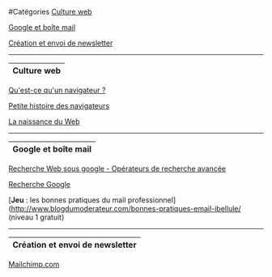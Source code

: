 
#Catégories
[Culture web](#culture_web)

[Google et boîte mail](#google)

[Création et envoi de newsletter](#n_l)

   
---
<a name="culture_web">

| **Culture web** |
| --- |   
[Qu'est-ce qu'un navigateur ?](http://www.whatbrowser.org/intl/fr/)

[Petite histoire des navigateurs](https://www.astuces-aide-informatique.info/268/navigateur-internet)

[La naissance du Web](https://home.cern/fr/topics/birth-web)

---
<a name="google">

| **Google et boîte mail** |
| --- |
[Recherche Web sous google - Opérateurs de recherche avancée](http://www.ebsi.umontreal.ca/jetrouve/biblio/booleens.htm)

[Recherche Google](https://support.google.com/websearch/answer/2466433?hl=fr )

[**Jeu** : les bonnes pratiques du mail professionnel](http://www.blogdumoderateur.com/bonnes-pratiques-email-ibellule/ (niveau 1 gratuit)

---
<a name="n_l">

| **Création et envoi de newsletter** |
| --- |
[Mailchimp.com]( https://mailchimp.com/ )
